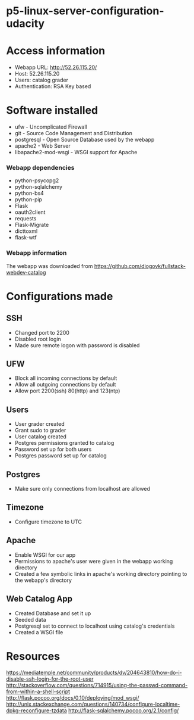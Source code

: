 # p5-linux-server-configuration-udacity

# Access information

- Webapp URL: http://52.26.115.20/
- Host: 52.26.115.20
- Users: catalog grader
- Authentication: RSA Key based

# Software installed

- ufw - Uncomplicated Firewall
- git - Source Code Management and Distribution
- postgresql - Open Source Database used by the webapp
- apache2 - Web Server
- libapache2-mod-wsgi - WSGI support for Apache

### Webapp dependencies

- python-psycopg2 
- python-sqlalchemy
- python-bs4
- python-pip
- Flask
- oauth2client
- requests
- Flask-Migrate
- dicttoxml
- flask-wtf

### Webapp information

The webapp was downloaded from https://github.com/diogovk/fullstack-webdev-catalog

# Configurations made

## SSH

- Changed port to 2200
- Disabled root login
- Made sure remote logon with password is disabled

## UFW

- Block all incoming connections by default
- Allow all outgoing connections by default
- Allow port 2200(ssh) 80(http) and 123(ntp)

## Users
- User grader created
- Grant sudo to grader
- User catalog created
- Postgres permissions granted to catalog
- Password set up for both users
- Postgres password set up for catalog

## Postgres
- Make sure only connections from localhost are allowed

## Timezone
- Configure timezone to UTC

## Apache
- Enable WSGI for our app
- Permissions to apache's user were given in the webapp working directory
- Created a few symbolic links in apache's working directory pointing to the webapp's directory

## Web Catalog App
- Created Database and set it up
- Seeded data
- Postgresql set to connect to localhost using catalog's credentials
- Created a WSGI file

# Resources
https://mediatemple.net/community/products/dv/204643810/how-do-i-disable-ssh-login-for-the-root-user
http://stackoverflow.com/questions/714915/using-the-passwd-command-from-within-a-shell-script
http://flask.pocoo.org/docs/0.10/deploying/mod_wsgi/
http://unix.stackexchange.com/questions/140734/configure-localtime-dpkg-reconfigure-tzdata
http://flask-sqlalchemy.pocoo.org/2.1/config/

